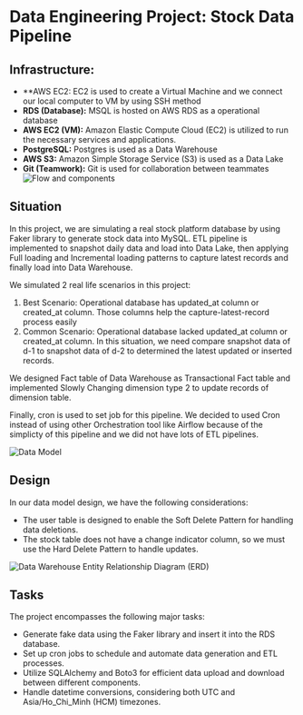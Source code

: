 # Data Engineering Project: Stock Data Pipeline

## Infrastructure:
- **AWS EC2: EC2 is used to create a Virtual Machine and we connect our local computer to VM by using SSH method
- **RDS (Database):** MSQL is hosted on AWS RDS as a operational database
- **AWS EC2 (VM):** Amazon Elastic Compute Cloud (EC2) is utilized to run the necessary services and applications.
- **PostgreSQL:** Postgres is used as a Data Warehouse
- **AWS S3:** Amazon Simple Storage Service (S3) is used as a Data Lake
- **Git (Teamwork):** Git is used for collaboration between teammates 
![Flow and components](https://github.com/hoanguyen071710/glorious-data-pipeline/assets/76463109/94a63875-8e78-4653-9617-f91077aacafe)


## Situation
In this project, we are simulating a real stock platform database by using Faker library to generate stock data into MySQL. ETL pipeline is implemented to snapshot daily data and load into Data Lake, then applying Full loading and Incremental loading patterns to capture latest records and finally load into Data Warehouse.

We simulated 2 real life scenarios in this project:
1. Best Scenario: Operational database has updated_at column or created_at column. Those columns help the capture-latest-record process easily
2. Common Scenario: Operational database lacked updated_at column or created_at column. In this situation, we need compare snapshot data of d-1 to snapshot data of d-2 to determined the latest updated or inserted records.

We designed Fact table of Data Warehouse as Transactional Fact table and implemented Slowly Changing dimension type 2 to update records of dimension table.

Finally, cron is used to set job for this pipeline. We decided to used Cron instead of using other Orchestration tool like Airflow because of the simplicty of this pipeline and we did not have lots of ETL pipelines.

![Data Model](https://github.com/hoanguyen071710/glorious-data-pipeline/assets/76463109/f0c68dd3-66ca-40d6-b9d2-22b317a1c8c8)

## Design
In our data model design, we have the following considerations:
- The user table is designed to enable the Soft Delete Pattern for handling data deletions.
- The stock table does not have a change indicator column, so we must use the Hard Delete Pattern to handle updates.

![Data Warehouse Entity Relationship Diagram (ERD)](https://github.com/hoanguyen071710/glorious-data-pipeline/assets/76463109/951c1c1f-fc49-4a05-8171-5b16f8f57a2f)

## Tasks
The project encompasses the following major tasks:
- Generate fake data using the Faker library and insert it into the RDS database.
- Set up cron jobs to schedule and automate data generation and ETL processes.
- Utilize SQLAlchemy and Boto3 for efficient data upload and download between different components.
- Handle datetime conversions, considering both UTC and Asia/Ho_Chi_Minh (HCM) timezones.
